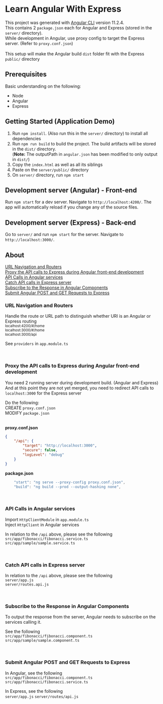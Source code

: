 # Learn Angular With Express

This project was generated with [Angular CLI](https://github.com/angular/angular-cli) version 11.2.4.<br>
This contains 2 `package.json` each for Angular and Express (stored in the `server/` directory).<br>
While development in Angular, use proxy config to target the Express server. (Refer to `proxy.conf.json`)<br><br>
This setup will make the Angular build `dist` folder fit with the Express `public/` directory

## Prerequisites
Basic understanding on the following:
- Node
- Angular
- Express

## Getting Started (Application Demo)
1. Run `npm install`. (Also run this in the `server/` directory) to install all dependencies
2. Run `npm run build` to build the project. The build artifacts will be stored in the `dist/` directory. <br>
(<strong>Note:</strong> The outputPath in `angular.json` has been modified to only output in `dist/`)
3. Copy the `index.html` as well as all its siblings
4. Paste on the `server/public/` directory
5. On `server/` directory, run `npm start`

## Development server (Angular) - Front-end

Run `npm start` for a dev server. Navigate to `http://localhost:4200/`. The app will automatically reload if you change any of the source files.

## Development server (Express) - Back-end

Go to `server/` and run `npm start` for the server. Navigate to `http://localhost:3000/`. 

## About
[URL Navigation and Routers](#URL-Navigation-and-Routers)<br>
[Proxy the API calls to Express during Angular front-end development](#Proxy-the-API-calls-to-Express-during-Angular-front-end-development)<br>
[API Calls in Angular services](#API-Calls-in-Angular-services)<br>
[Catch API calls in Express server](#Catch-API-calls-in-Express-server)<br>
[Subscribe to the Response in Angular Components](#Subscribe-to-the-Response-in-Angular-Components)<br>
[Submit Angular POST and GET Requests to Express](#Submit-Angular-POST-and-GET-Requests-to-Express)<br>

### URL Navigation and Routers
<p>
    Handle the route or URL path to distinguish whether URI is an Angular or Express routing<br>
    <small>localhost:4200/#/home</small><br>
    <small>localhost:3000/#/home</small><br>
    <small>localhost:3000/api</small>
</p>
<p>See <code>providers</code> in <code>app.module.ts</code></p>
<br>

### Proxy the API calls to Express during Angular front-end development
<p>
    You need 2 running server during development build. (Angular and Express)<br>
    And at this point they are not yet merged, you need to redirect API calls to <code>localhost:3000</code> for the Express server<br>
</p>
<p>Do the following:<br>
    CREATE <code>proxy.conf.json</code><br>
    MODIFY <code>package.json</code><br><br>
</p>

<strong>proxy.conf.json</strong>  
```json
{
    "/api": {
        "target": "http://localhost:3000",
        "secure": false,
        "logLevel": "debug"
    }
}
```
<strong>package.json</strong><br>
```javascript
    "start": "ng serve --proxy-config proxy.conf.json",
    "build": "ng build --prod --output-hashing none",
```
<br>

### API Calls in Angular services
<p>
    Import <code>HttpClientModule</code> in <code>app.module.ts</code><br>
    Inject <code>HttpClient</code> in Angular services
</p>
<p>In relation to the <code>/api</code> above, please see the following<br>
    <code>src/app/fibonacci/fibonacci.service.ts</code><br>
    <code>src/app/sample/sample.service.ts</code>
</p>
<br>

### Catch API calls in Express server
<p>In relation to the <code>/api</code> above, please see the following<br>
    <code>server/app.js</code><br>
    <code>server/routes.api.js</code>
</p>
<br>

### Subscribe to the Response in Angular Components
<p>To output the response from the server, Angular needs to subscribe on the services calling it.</p>
<p>See the following<br>
    <code>src/app/fibonacci/fibonacci.component.ts</code><br>
    <code>src/app/sample/sample.component.ts</code>
</p>
<br>

### Submit Angular POST and GET Requests to Express
<p>
    In Angular, see the following<br>
    <code>src/app/fibonacci/fibonacci.component.ts</code><br>
    <code>src/app/fibonacci/fibonacci.service.ts</code>
</p>
<p>
    In Express, see the following<br>
    <code>server/app.js</code>
    <code>server/routes/api.js</code>
</p>